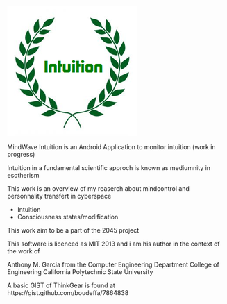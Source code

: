 <img src="res/drawable-hdpi/ic_launcher.png">
<p>
MindWave Intuition is an Android Application to monitor intuition (work in progress)
</p>
<p>
Intuition in a fundamental scientific approch is known as mediumnity in esotherism
</p>
<p>
This work is an overview of my reaserch about mindcontrol and personnality transfert in cyberspace
</p>
<ul>
 <li>Intuition</li>
 <li>Consciousness states/modification</li>
</ul>
<p>
This work aim to be a part of the 2045 project
</p>
<p>
This software is licenced as MIT 2013 and i am his author in the context of the work of 
</p>
<p>
Anthony M. Garcia from the Computer Engineering Department
College of Engineering
California Polytechnic State University
</p>
<p>
A basic GIST of ThinkGear is found at https://gist.github.com/boudeffa/7864838
</p>
